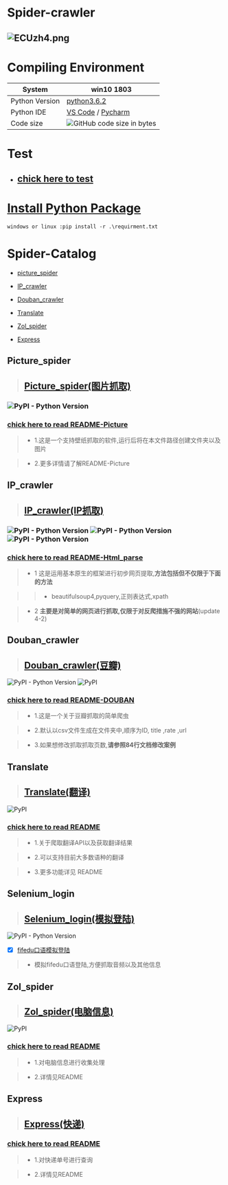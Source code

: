 # Spider-crawler

![ECUzh4.png](https://s2.ax1x.com/2019/04/20/ECUzh4.png)
----
# **Compiling Environment**
 System | win10 1803 
---|---
 Python Version | [python3.6.2](https://www.python.org/downloads/release/python-362/) |
 Python IDE | [VS Code](https://code.visualstudio.com/)  / [Pycharm](https://www.jetbrains.com/pycharm/download/)
 Code size | ![GitHub code size in bytes](https://img.shields.io/github/languages/code-size/hfg123/Spider_crawler.svg?style=flat-square)



# Test

* ## [chick here to test](https://github.com/SunRelease/Spider_crawler/blob/master/README-Test.md)


# [**Install Python Package**](https://github.com/SunRelease/Spider_crawler/edit/master/requirments.txt)
```
windows or linux :pip install -r .\requirment.txt
```

# Spider-Catalog

- [picture_spider](#Picture_spider)

- [IP_crawler](#IP_crawler)

- [Douban_crawler](#Douban_crawler)

- [Translate](#Translate)

- [Zol_spider](#Zol_spider)

- [Express](#Express)


<h2 id="Picture_spider">Picture_spider</h2>

> ## [Picture_spider(图片抓取)](https://github.com/SunRelease/Spider_crawler/tree/master/Picture_spider)


### ![PyPI - Python Version](https://img.shields.io/pypi/pyversions/lxml.svg?label=requests)


###  [chick here to read README-Picture](https://github.com/SunRelease/Spider_crawler/blob/master/Picture_spider/README-Picture.md)

      
>* 1.这是一个支持壁纸抓取的软件,运行后将在本文件路径创建文件夹以及图片

>* 2.更多详情请了解README-Picture


<h2 id="IP_crawler">IP_crawler</h2>

> ## [IP_crawler(IP抓取)](https://github.com/hfg123/Spider_crawler/tree/master/Html_parse)

### ![PyPI - Python Version](https://img.shields.io/pypi/pyversions/lxml.svg?label=lxml)  ![PyPI - Python Version](https://img.shields.io/pypi/pyversions/beautifulsoup4.svg?label=beautifulsoup4)  ![PyPI - Python Version](https://img.shields.io/pypi/pyversions/pyquery.svg?label=pyquery)


### [chick here to read README-Html_parse](https://github.com/hfg123/Spider_crawler/blob/master/Html_parse/README-Html_parse.md)

>* 1 这是运用基本原生的框架进行初步网页提取,**方法包括但不仅限于下面的方法**

>>*  beautifulsoup4,pyquery,正则表达式,xpath

>* 2 **主要是对简单的网页进行抓取,仅限于对反爬措施不强的网站**(update 4-2)


<h2 id="Douban_crawler">Douban_crawler</h2>

> ## [Douban_crawler(豆瓣)](https://github.com/hfg123/Spider_crawler/tree/master/Douban)

![PyPI - Python Version](https://img.shields.io/pypi/pyversions/pandas.svg?label=pandas) ![PyPI](https://img.shields.io/pypi/v/Faker.svg?label=Faker)


### [chick here to read README-DOUBAN](https://github.com/hfg123/Spider_crawler/blob/master/Douban/README_Douban.md)

>* 1.这是一个关于豆瓣抓取的简单爬虫

>* 2.默认以csv文件生成在文件夹中,顺序为ID, title ,rate ,url

>* 3.如果想修改抓取抓取页数,**请参照84行文档修改案例**


<h2 id="Translate">Translate</h2>

> ## [Translate(翻译)](https://github.com/SunRelease/Spider_crawler/tree/master/Translate)

![PyPI](https://img.shields.io/pypi/v/js2py.svg?label=js2py)



### [chick here to read README](https://github.com/SunRelease/Spider_crawler/blob/master/Translate/README-Translate.md)

>* 1.关于爬取翻译API以及获取翻译结果

>* 2.可以支持目前大多数语种的翻译

>* 3.更多功能详见 README


<h2 id="Selenium_login">Selenium_login</h2>

> ## [Selenium_login(模拟登陆)](https://www.seleniumhq.org/)

![PyPI - Python Version](https://img.shields.io/pypi/pyversions/selenium.svg?label=selenium)

- [x] [fifedu口语模拟登陆](https://github.com/SunRelease/Spider_crawler/tree/master/Fifedu_spider)
> * 模拟fifedu口语登陆,方便抓取音频以及其他信息



<h2 id="Zol_spider">Zol_spider</h2>

> ## [Zol_spider(电脑信息)](https://github.com/SunRelease/Spider_crawler/tree/master/ZOL)

![PyPI](https://img.shields.io/pypi/v/tqdm.svg?label=tqdm)

### [chick here to read README](https://github.com/SunRelease/Spider_crawler/blob/master/ZOL/README_ZOL.md)

>* 1.对电脑信息进行收集处理

>* 2.详情见README


<h2 id="Express">Express</h2>

> ## [Express(快递)](https://github.com/SunRelease/Spider_crawler/tree/master/Express)

### [chick here to read README](https://github.com/SunRelease/Spider_crawler/blob/master/Express/README_express.md)

>* 1.对快递单号进行查询

>* 2.详情见README




